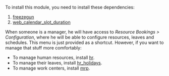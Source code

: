 To install this module, you need to install these dependencies:

1.  [freezegun](https://github.com/spulec/freezegun)
2.  [web_calendar_slot_duration](https://odoo-community.org/shop/product/calendar-slot-duration-6202)

When someone is a manager, he will have access to *Resource Bookings \>
Configuration*, where he will be able to configure resources, leaves and
schedules. This menu is just provided as a shortcut. However, if you
want to manage that stuff more comfortably:

- To manage human resources, install
  [hr](https://apps.odoo.com/app/employees).
- To manage their leaves, install
  [hr_holidays](https://apps.odoo.com/app/time-off).
- To manage work centers, install
  [mrp](https://apps.odoo.com/app/manufacturing).
